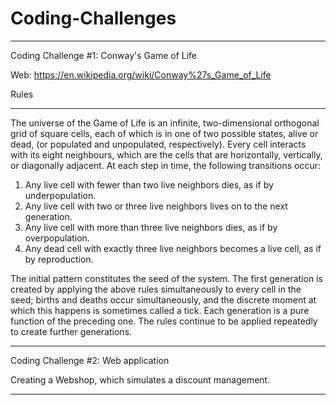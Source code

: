 # Coding-Challenges
-----------------------------------------------------------------------------------------------------

Coding Challenge #1: Conway's Game of Life

Web: https://en.wikipedia.org/wiki/Conway%27s_Game_of_Life

Rules
- - - - - - - 
The universe of the Game of Life is an infinite, two-dimensional orthogonal grid of square cells, 
each of which is in one of two possible states, alive or dead, (or populated and unpopulated, respectively). 
Every cell interacts with its eight neighbours, which are the cells that are horizontally, vertically, or diagonally adjacent. 
At each step in time, the following transitions occur:

1. Any live cell with fewer than two live neighbors dies, as if by underpopulation.
2. Any live cell with two or three live neighbors lives on to the next generation.
3. Any live cell with more than three live neighbors dies, as if by overpopulation.
4. Any dead cell with exactly three live neighbors becomes a live cell, as if by reproduction.

The initial pattern constitutes the seed of the system. 
The first generation is created by applying the above rules simultaneously to every cell in the seed; 
births and deaths occur simultaneously, and the discrete moment at which this happens is sometimes called a tick. 
Each generation is a pure function of the preceding one. 
The rules continue to be applied repeatedly to create further generations.

-------------------------------------------------------------------------------------------------------

Coding Challenge #2: Web application

Creating a Webshop, which simulates a discount management.

------------------------------------------------------------------------------------------------------


